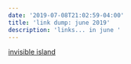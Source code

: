 ```yaml
---
date: '2019-07-08T21:02:59-04:00'
title: 'link dump: june 2019'
description: 'links... in june '
---
```

[invisible island](https://invisible-island.net) 
